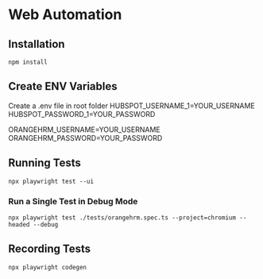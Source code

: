 # Web Automation

## Installation

`npm install`

## Create ENV Variables

Create a .env file in root folder
HUBSPOT_USERNAME_1=YOUR_USERNAME
HUBSPOT_PASSWORD_1=YOUR_PASSWORD

ORANGEHRM_USERNAME=YOUR_USERNAME
ORANGEHRM_PASSWORD=YOUR_PASSWORD

## Running Tests

`npx playwright test --ui`

### Run a Single Test in Debug Mode

`npx playwright test ./tests/orangehrm.spec.ts --project=chromium --headed --debug`

## Recording Tests

`npx playwright codegen`

